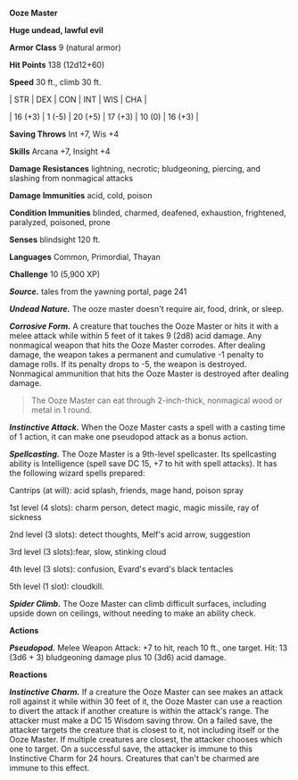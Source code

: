 **Ooze Master**

**Huge undead, lawful evil**

**Armor Class** 9 (natural armor)

**Hit Points** 138 (12d12+60)

**Speed** 30 ft., climb 30 ft.

|   STR   |   DEX   |   CON   |   INT   |   WIS   |   CHA   |
  
| 16 (+3) | 1 (-5) | 20 (+5) | 17 (+3) | 10 (0) | 16 (+3) |

**Saving Throws** Int +7, Wis +4

**Skills** Arcana +7, Insight +4

**Damage Resistances** lightning, necrotic; bludgeoning, piercing, and slashing from nonmagical attacks

**Damage Immunities** acid, cold, poison

**Condition Immunities** blinded, charmed, deafened, exhaustion, frightened, paralyzed, poisoned, prone

**Senses** blindsight 120 ft.

**Languages** Common, Primordial, Thayan

**Challenge** 10 (5,900 XP)

***Source.*** tales from the yawning portal,  page 241

***Undead Nature.*** The ooze master doesn't require air, food, drink, or sleep.

***Corrosive Form.*** A creature that touches the Ooze Master or hits it with a melee attack while within 5 feet of it takes 9 (2d8) acid damage. Any nonmagical weapon that hits the Ooze Master corrodes. After dealing damage, the weapon takes a permanent and cumulative -1 penalty to damage rolls. If its penalty drops to -5, the weapon is destroyed. Nonmagical ammunition that hits the Ooze Master is destroyed after dealing damage.

>The Ooze Master can eat through 2-inch-thick, nonmagical wood or metal in 1 round.

***Instinctive Attack.*** When the Ooze Master casts a spell with a casting time of 1 action, it can make one pseudopod attack as a bonus action.

***Spellcasting.*** The Ooze Master is a 9th-level spellcaster. Its spellcasting ability is Intelligence (spell save DC 15, +7 to hit with spell attacks). It has the following wizard spells prepared:

Cantrips (at will): acid splash, friends, mage hand, poison spray 

1st level (4 slots): charm person, detect magic, magic missile, ray of sickness 

2nd level (3 slots): detect thoughts, Melf's acid arrow, suggestion 

3rd level (3 slots):fear, slow, stinking cloud 

4th level (3 slots): confusion, Evard's evard's black tentacles 

5th level (1 slot): cloudkill.

***Spider Climb.*** The Ooze Master can climb difficult surfaces, including upside down on ceilings, without needing to make an ability check.

**Actions**

***Pseudopod.*** Melee Weapon Attack: +7 to hit, reach 10 ft., one target. Hit: 13 (3d6 + 3) bludgeoning damage plus 10 (3d6) acid damage.

**Reactions**

***Instinctive Charm.*** If a creature the Ooze Master can see makes an attack roll against it while within 30 feet of it, the Ooze Master can use a reaction to divert the attack if another creature is within the attack's range. The attacker must make a DC 15 Wisdom saving throw. On a failed save, the attacker targets the creature that is closest to it, not including itself or the Ooze Master. If multiple creatures are closest, the attacker chooses which one to target. On a successful save, the attacker is immune to this Instinctive Charm for 24 hours. Creatures that can't be charmed are immune to this effect.


